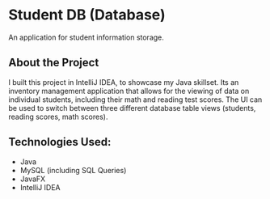 # Student DB (Database)
An application for student information storage.
## About the Project
I built this project in IntelliJ IDEA, to showcase my Java skillset. Its an inventory management application that allows for the viewing of data on individual students, including their math and reading test scores. The UI can be used to switch between three different database table views (students, reading scores, math scores).
## Technologies Used:
- Java
- MySQL (including SQL Queries)
- JavaFX
- IntelliJ IDEA

